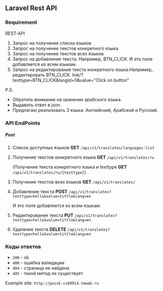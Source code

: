 ## Laravel Rest API

### Requirement

REST-API
1. Запрос на получение списка языков
2. Запрос на получение текстов конкретного языка
3. Запрос на получение текстов всех языков
4. Запрос на добавление текста. Например, BTN_CLICK. И это поле добавляется ко всем языкам.
5. Запрос на редактирование текста конкретного языка.Например, редактировать BTN_CLICK. link/?texttype=BTN_CLICK&langid=0&value="Click on button"

P.S.
- Обратить внимание на хранение арабского языка.
- Выдавать ответ в json.
- Предлагаю реализовать 3 языка: Английский, Арабский и Русский.


### API EndPoints
##### Post
1) Список доступных языков **GET** `/api/v1/translates/languages-list`

2) Получение текстов конкретного языка **GET** `/api/v1/translates/ru`

    (Получение текста конкретного языка и texttype **GET** `/api/v1/translates/ru/{texttype}`)

3) Получение текстов всех языков **GET** `/api/v1/translates/`
4) Добавление текста **POST** `/api/v1/translates?texttype=hello&value=tittle&lang=en`

   И это поле добавляется ко всем языкам.
   
5) Редактирование текста **PUT** `/api/v1/translates?texttype=hello&value=tittle&lang=en`

6) Удаление текста **DELETE** `/api/v1/translates?texttype=hello&value=tittle&lang=en`

### Коды ответов

 * `200` - ok
 * `400` - ошибка валидации
 * `404` - страница не найдена
 * `405` - такой метод не существует


Example site:
`http://poisk.cv89914.tmweb.ru`